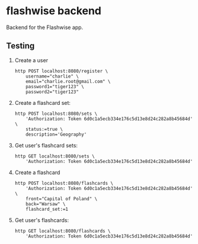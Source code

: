 # flashwise backend

Backend for the Flashwise app.

## Testing

1. Create a user

   ```
   http POST localhost:8080/register \
       username="charlie" \
       email="charlie.root@gmail.com" \
       password1="tiger123" \
       password2="tiger123"
   ```

1. Create a flashcard set:

   ```
   http POST localhost:8080/sets \
       'Authorization: Token 6d0c1a5ecb334e176c5d13e8d24c282a8b45684d' \
       status:=true \
       description='Geography'
   ```

1. Get user's flashcard sets:

   ```
   http GET localhost:8080/sets \
       'Authorization: Token 6d0c1a5ecb334e176c5d13e8d24c282a8b45684d'
   ```

1. Create a flashcard

   ```
   http POST localhost:8080/flashcards \
       'Authorization: Token 6d0c1a5ecb334e176c5d13e8d24c282a8b45684d' \
       front="Capital of Poland" \
       back="Warsaw" \
       flashcard_set:=1
   ```

1. Get user's flashcards:

   ```
   http GET localhost:8080/flashcards \
       'Authorization: Token 6d0c1a5ecb334e176c5d13e8d24c282a8b45684d'
   ```
